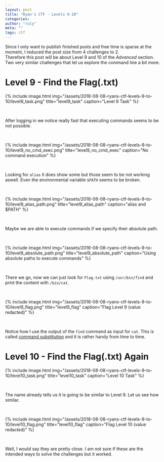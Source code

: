 ```yaml
---
layout: post
title: "Ryan's CTF - Levels 9-10"
categories:
author: "ruly"
meta: ""
tags: ctf
---
```


Since I only want to publish finished posts and free time is sparse at the moment, I reduced the post size from 4 challenges to 2.  
Therefore this post will be about Level 9 and 10 of the *Advanced* section. Two very similar challenges that let us explore the command line a bit more.


# Level 9 - Find the Flag(.txt)

{% include image.html
            img="/assets/2018-08-08-ryans-ctf-levels-9-to-10/level9_task.png"
            title="level9_task"
            caption="Level 9 Task" %}

<br>

After logging in we notice really fast that executing commands seems to be not possible.

<br>

{% include image.html
            img="/assets/2018-08-08-ryans-ctf-levels-9-to-10/level9_no_cmd_exec.png"
            title="level9_no_cmd_exec"
            caption="No command execution" %}

<br>

Looking for `alias` it does show some but those seem to be not working aswell. Even the environmental variable `$PATH` seems to be broken.

<br>

{% include image.html
            img="/assets/2018-08-08-ryans-ctf-levels-9-to-10/level9_alias_path.png"
            title="level9_alias_path"
            caption="alias and $PATH" %}

<br>

Maybe we are able to execute commands if we specify their absolute path.

<br>

{% include image.html
            img="/assets/2018-08-08-ryans-ctf-levels-9-to-10/level9_absolute_path.png"
            title="level9_absolute_path"
            caption="Using absolute paths to execute commands" %}

<br>

There we go, now  we can just look for `Flag.txt` using `/usr/bin/find` and print the content with `/bin/cat`.

<br>

{% include image.html
            img="/assets/2018-08-08-ryans-ctf-levels-9-to-10/level9_flag.png"
            title="level9_flag"
            caption="Flag Level 9 (value redacted)" %}

<br>

Notice how I use the output of the `find` command as input for `cat`. This is called [command substitution](https://www.gnu.org/software/bash/manual/html_node/Command-Substitution.html) and it is rather handy from time to time.

# Level 10 - Find the Flag(.txt) Again

{% include image.html
            img="/assets/2018-08-08-ryans-ctf-levels-9-to-10/level10_task.png"
            title="level10_task"
            caption="Level 10 Task" %}

<br>

The name already tells us it is going to be similar to Level 9. Let us see how similar.

<br>

{% include image.html
            img="/assets/2018-08-08-ryans-ctf-levels-9-to-10/level10_flag.png"
            title="level10_flag"
            caption="Flag Level 10 (value redacted)" %}

<br>

Well, I would say they are pretty close. I am not sure if these are the intended ways to solve the challenges but it worked.
